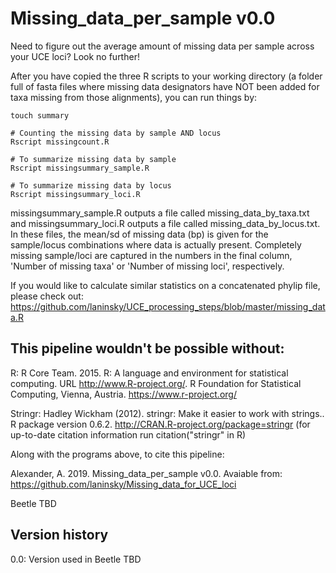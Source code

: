 # Missing_data_per_sample v0.0
Need to figure out the average amount of missing data per sample across your UCE loci? Look no further!

After you have copied the three R scripts to your working directory (a folder full of fasta files where missing data designators have NOT been added for taxa missing from those alignments), you can run things by: 
```
touch summary

# Counting the missing data by sample AND locus
Rscript missingcount.R

# To summarize missing data by sample
Rscript missingsummary_sample.R

# To summarize missing data by locus
Rscript missingsummary_loci.R
```

missingsummary_sample.R outputs a file called missing_data_by_taxa.txt and missingsummary_loci.R outputs a file called missing_data_by_locus.txt. In these files, the mean/sd of missing data (bp) is given for the sample/locus combinations where data is actually present. Completely missing sample/loci are captured in the numbers in the final column, 'Number of missing taxa' or 'Number of missing loci', respectively. 

If you would like to calculate similar statistics on a concatenated phylip file, please check out:
https://github.com/laninsky/UCE_processing_steps/blob/master/missing_data.R

## This pipeline wouldn't be possible without:

R: R Core Team. 2015. R: A language and environment for statistical computing. URL http://www.R-project.org/. R Foundation for Statistical Computing, Vienna, Austria. https://www.r-project.org/

Stringr:  Hadley Wickham (2012). stringr: Make it easier to work with strings..
  R package version 0.6.2. http://CRAN.R-project.org/package=stringr (for up-to-date citation information run citation("stringr" in R)

Along with the programs above, to cite this pipeline:

Alexander, A. 2019.  Missing_data_per_sample v0.0. Avaiable from: https://github.com/laninsky/Missing_data_for_UCE_loci

Beetle TBD

## Version history
0.0: Version used in Beetle TBD
